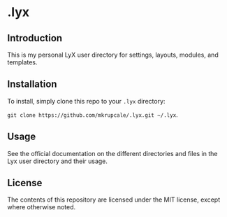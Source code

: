 # .lyx

## Introduction

This is my personal LyX user directory for settings, layouts, modules, and templates.

## Installation

To install, simply clone this repo to your `.lyx` directory:

`git clone https://github.com/mkrupcale/.lyx.git ~/.lyx`.

## Usage

See the official documentation on the different directories and files in the Lyx user directory and their usage.

## License

The contents of this repository are licensed under the MIT license, except where otherwise noted.
